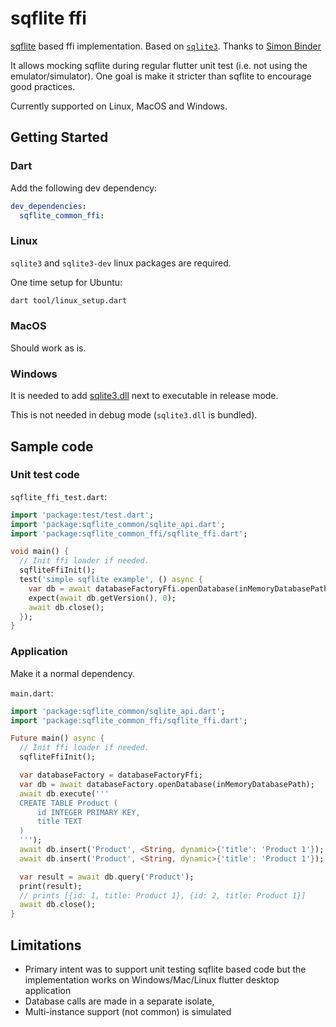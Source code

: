 # sqflite ffi

[sqflite](https://pub.dev/packages/sqflite) based ffi implementation. Based on [`sqlite3`](https://pub.dev/packages/sqlite3). Thanks to [Simon Binder](https://github.com/simolus3)

It allows mocking sqflite during regular flutter unit test (i.e. not using the emulator/simulator).
One goal is make it stricter than sqflite to encourage good practices.

Currently supported on Linux, MacOS and Windows.

## Getting Started

### Dart

Add the following dev dependency:

```yaml
dev_dependencies:
  sqflite_common_ffi:
```

### Linux

`sqlite3` and `sqlite3-dev` linux packages are required.

One time setup for Ubuntu:

```bash
dart tool/linux_setup.dart
```

### MacOS

Should work as is.

### Windows

It is needed to add [sqlite3.dll](lib/src/windows/sqlite3.dll) next to executable in release mode.

This is not needed in debug mode (`sqlite3.dll` is bundled).

## Sample code

### Unit test code

`sqflite_ffi_test.dart`:

```dart
import 'package:test/test.dart';
import 'package:sqflite_common/sqlite_api.dart';
import 'package:sqflite_common_ffi/sqflite_ffi.dart';

void main() {
  // Init ffi loader if needed.
  sqfliteFfiInit();
  test('simple sqflite example', () async {
    var db = await databaseFactoryFfi.openDatabase(inMemoryDatabasePath);
    expect(await db.getVersion(), 0);
    await db.close();
  });
}
```

### Application

Make it a normal dependency.

`main.dart`:
```dart
import 'package:sqflite_common/sqlite_api.dart';
import 'package:sqflite_common_ffi/sqflite_ffi.dart';

Future main() async {
  // Init ffi loader if needed.
  sqfliteFfiInit();

  var databaseFactory = databaseFactoryFfi;
  var db = await databaseFactory.openDatabase(inMemoryDatabasePath);
  await db.execute('''
  CREATE TABLE Product (
      id INTEGER PRIMARY KEY,
      title TEXT
  )
  ''');
  await db.insert('Product', <String, dynamic>{'title': 'Product 1'});
  await db.insert('Product', <String, dynamic>{'title': 'Product 1'});

  var result = await db.query('Product');
  print(result);
  // prints [{id: 1, title: Product 1}, {id: 2, title: Product 1}]
  await db.close();
}
```

## Limitations

* Primary intent was to support unit testing sqflite based code but the implementation works on Windows/Mac/Linux flutter desktop application
* Database calls are made in a separate isolate,
* Multi-instance support (not common) is simulated